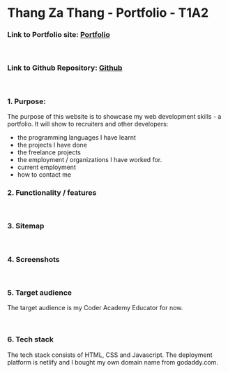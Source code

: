 # Thang Za Thang - Portfolio - T1A2

### Link to Portfolio site: [Portfolio](https://www.wikipedia.org/)

<br />

### Link to Github Repository: [Github](https://github.com/thangzathang/portfolio)

<br />

### 1. Purpose: 
The purpose of this website is to showcase my web development skills - a portfolio. It will show to recruiters and other developers:
- the programming languages I have learnt
- the projects I have done
- the freelance projects
- the employment / organizations I have worked for.
- current employment
- how to contact me

### 2. Functionality / features

<br >

### 3. Sitemap

<br >

### 4. Screenshots

<br >

### 5. Target audience  
The target audience is my Coder Academy Educator for now. 

<br >

### 6. Tech stack

The tech stack consists of HTML, CSS and Javascript. The deployment platform is netlify and I bought my own domain name from godaddy.com.



